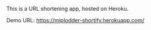 This is a URL shortening app, hosted on Heroku.

Demo URL: https://miplodder-shortify.herokuapp.com/